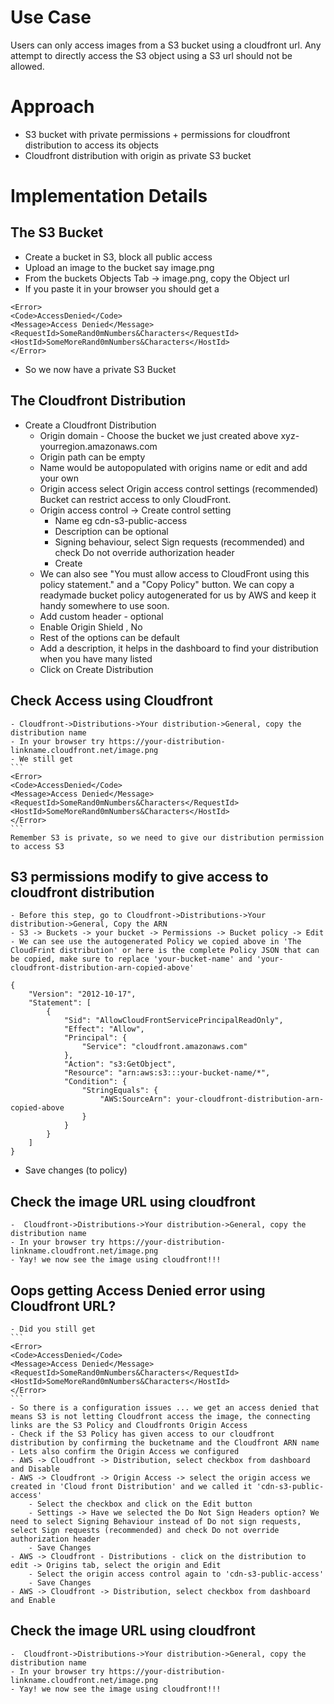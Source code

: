 # Use Case
Users can only access images from a S3 bucket using a cloudfront url. Any attempt to directly access the S3 object using a S3 url should not be allowed.

# Approach
- S3 bucket with private permissions + permissions for cloudfront distribution to access its objects
- Cloudfront distribution with origin as private S3 bucket

# Implementation Details
## The S3 Bucket
- Create a bucket in S3, block all public access
- Upload an image to the bucket say image.png
- From the buckets Objects Tab -> image.png, copy the Object url
- If you paste it in your browser you should get a 
```
<Error>
<Code>AccessDenied</Code>
<Message>Access Denied</Message>
<RequestId>SomeRand0mNumbers&Characters</RequestId>
<HostId>SomeMoreRand0mNumbers&Characters</HostId>
</Error>
```
- So we now have a private S3 Bucket

## The Cloudfront Distribution
- Create a Cloudfront Distribution
    - Origin domain - Choose the bucket we just created above xyz-yourregion.amazonaws.com
    - Origin path can be empty
    - Name would be autopopulated with origins name or edit and add your own
    - Origin access select Origin access control settings (recommended) Bucket can restrict access to only CloudFront.
    - Origin access control -> Create control setting
        - Name eg cdn-s3-public-access
        - Description can be optional
        - Signing behaviour, select Sign requests (recommended) and check Do not override authorization header
        - Create
    - We can also see "You must allow access to CloudFront using this policy statement." and a "Copy Policy" button. We can copy a readymade bucket policy autogenerated for us by AWS and keep it handy somewhere to use soon.
    - Add custom header - optional
    - Enable Origin Shield , No
    - Rest of the options can be default
    - Add a description, it helps in the dashboard to find your distribution when you have many listed
    - Click on Create Distribution

## Check Access using Cloudfront
    - Cloudfront->Distributions->Your distribution->General, copy the distribution name
    - In your browser try https://your-distribution-linkname.cloudfront.net/image.png
    - We still get 
    ```
    <Error>
    <Code>AccessDenied</Code>
    <Message>Access Denied</Message>
    <RequestId>SomeRand0mNumbers&Characters</RequestId>
    <HostId>SomeMoreRand0mNumbers&Characters</HostId>
    </Error>
    ```
    Remember S3 is private, so we need to give our distribution permission to access S3


## S3 permissions modify to give access to cloudfront distribution
    - Before this step, go to Cloudfront->Distributions->Your distribution->General, Copy the ARN 
    - S3 -> Buckets -> your bucket -> Permissions -> Bucket policy -> Edit
    - We can see use the autogenerated Policy we copied above in 'The CloudFrint distribution' or here is the complete Policy JSON that can be copied, make sure to replace 'your-bucket-name' and 'your-cloudfront-distribution-arn-copied-above'

```
{
	"Version": "2012-10-17",
	"Statement": [
		{
			"Sid": "AllowCloudFrontServicePrincipalReadOnly",
			"Effect": "Allow",
			"Principal": {
				"Service": "cloudfront.amazonaws.com"
			},
			"Action": "s3:GetObject",
			"Resource": "arn:aws:s3:::your-bucket-name/*",
			"Condition": {
				"StringEquals": {
					"AWS:SourceArn": your-cloudfront-distribution-arn-copied-above
				}
			}
		}
	]
}
```
- Save changes (to policy)

## Check the image URL using cloudfront
    -  Cloudfront->Distributions->Your distribution->General, copy the distribution name
    - In your browser try https://your-distribution-linkname.cloudfront.net/image.png
    - Yay! we now see the image using cloudfront!!!

## Oops getting Access Denied error using Cloudfront URL?
    - Did you still get 
    ```
    <Error>
    <Code>AccessDenied</Code>
    <Message>Access Denied</Message>
    <RequestId>SomeRand0mNumbers&Characters</RequestId>
    <HostId>SomeMoreRand0mNumbers&Characters</HostId>
    </Error>
    ```
    - So there is a configuration issues ... we get an access denied that means S3 is not letting Cloudfront access the image, the connecting links are the S3 Policy and Cloudfronts Origin Access
    - Check if the S3 Policy has given access to our cloudfront distribution by confirming the bucketname and the Cloudfront ARN name 
    - Lets also confirm the Origin Access we configured
    - AWS -> Cloudfront -> Distribution, select checkbox from dashboard and Disable
    - AWS -> Cloudfront -> Origin Access -> select the origin access we created in 'Cloud front Distribution' and we called it 'cdn-s3-public-access'
        - Select the checkbox and click on the Edit button
        - Settings -> Have we selected the Do Not Sign Headers option? We need to select Signing Behaviour instead of Do not sign requests, select Sign requests (recommended) and check Do not override authorization header
        - Save Changes
    - AWS -> Cloudfront - Distributions - click on the distribution to edit -> Origins tab, select the origin and Edit
        - Select the origin access control again to 'cdn-s3-public-access'
        - Save Changes
    - AWS -> Cloudfront -> Distribution, select checkbox from dashboard and Enable
    
## Check the image URL using cloudfront
    -  Cloudfront->Distributions->Your distribution->General, copy the distribution name
    - In your browser try https://your-distribution-linkname.cloudfront.net/image.png
    - Yay! we now see the image using cloudfront!!!

